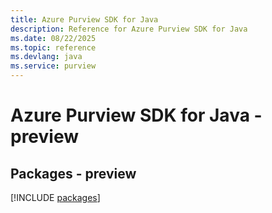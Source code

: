 ```yaml
---
title: Azure Purview SDK for Java
description: Reference for Azure Purview SDK for Java
ms.date: 08/22/2025
ms.topic: reference
ms.devlang: java
ms.service: purview
---
```

# Azure Purview SDK for Java - preview
## Packages - preview
[!INCLUDE [packages](purview-index.md)]